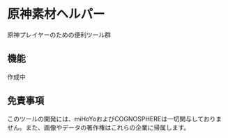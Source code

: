 # 原神素材ヘルパー

原神プレイヤーのための便利ツール群

## 機能

作成中

## 免責事項

このツールの開発には、miHoYoおよびCOGNOSPHEREは一切関与しておりません。また、画像やデータの著作権はこれらの企業に帰属します。


